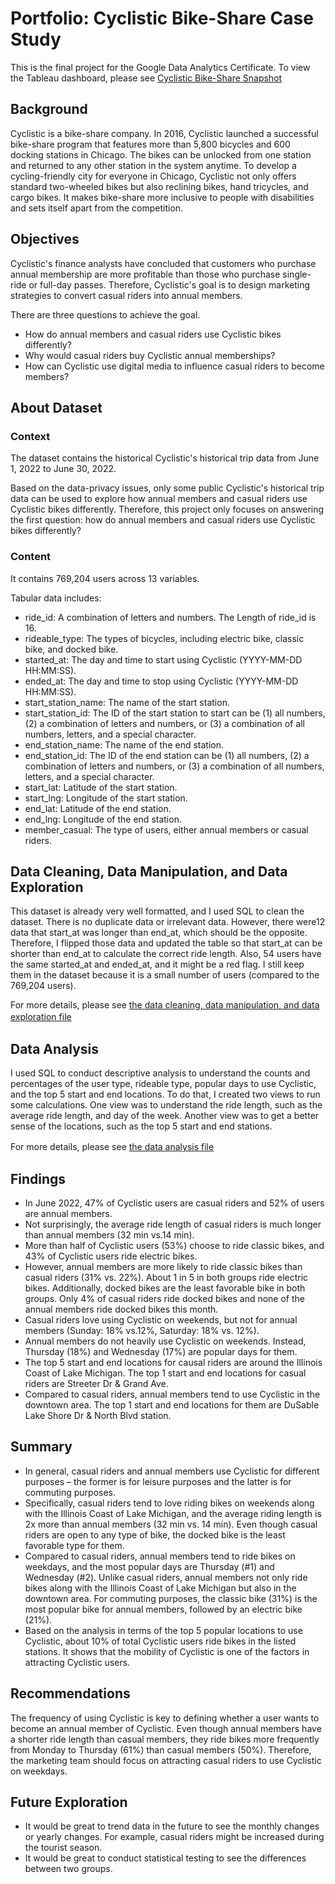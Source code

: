 # Portfolio: Cyclistic Bike-Share Case Study
This is the final project for the Google Data Analytics Certificate. To view the Tableau dashboard, please see [Cyclistic Bike-Share Snapshot](https://public.tableau.com/app/profile/jean.hwang/viz/CyclisticBike-ShareCaseSnapshot/Cyclistic)

## Background

Cyclistic is a bike-share company. In 2016, Cyclistic launched a successful bike-share program that features more than 5,800 bicycles and 600 docking stations in Chicago. The bikes can be unlocked from one station and returned to any other station in the system anytime. To develop a cycling-friendly city for everyone in Chicago, Cyclistic not only offers standard two-wheeled bikes but also reclining bikes, hand tricycles, and cargo bikes. It makes bike-share more inclusive to people with disabilities and sets itself apart from the competition.

## Objectives

Cyclistic's finance analysts have concluded that customers who purchase annual membership are more profitable than those who purchase single-ride or full-day passes. Therefore, Cyclistic's goal is to design marketing strategies to convert casual riders into annual members. 

There are three questions to achieve the goal. 

+ How do annual members and casual riders use Cyclistic bikes differently?
+ Why would casual riders buy Cyclistic annual memberships?
+ How can Cyclistic use digital media to influence casual riders to become members? 

## About Dataset 

### Context 
The dataset contains the historical Cyclistic's historical trip data from June 1, 2022 to June 30, 2022. 

Based on the data-privacy issues, only some public Cyclistic's historical trip data can be used to explore how annual members and casual riders use Cyclistic bikes differently. Therefore, this project only focuses on answering the first question: how do annual members and casual riders use Cyclistic bikes differently?

### Content  
It contains 769,204 users across 13 variables.

Tabular data includes: 
+ ride_id: A combination of letters and numbers. The Length of ride_id is 16. 
+ rideable_type: The types of bicycles, including electric bike, classic bike, and docked bike.  	
+ started_at: The day and time to start using Cyclistic (YYYY-MM-DD HH:MM:SS).
+ ended_at: The day and time to stop using Cyclistic (YYYY-MM-DD HH:MM:SS).
+ start_station_name: The name of the start station. 
+ start_station_id: The ID of the start station to start can be (1) all numbers, (2) a combination of letters and numbers, or (3) a combination of all numbers, letters, and a special character. 
+ end_station_name: The name of the end station.
+ end_station_id: The ID of the end station can be (1) all numbers, (2) a combination of letters and numbers, or (3) a combination of all numbers, letters, and a special character. 
+ start_lat: Latitude of the start station. 
+ start_lng: Longitude of the start station. 
+ end_lat: Latitude of the end station. 
+ end_lng: Longitude of the end station.
+ member_casual: The type of users, either annual members or casual riders. 

## Data Cleaning, Data Manipulation, and Data Exploration

This dataset is already very well formatted, and I used SQL to clean the dataset. There is no duplicate data or irrelevant data. However, there were12 data that start_at was longer than end_at, which should be the opposite. Therefore, I flipped those data and updated the table so that start_at can be shorter than end_at to calculate the correct ride length. Also, 54 users have the same started_at and ended_at, and it might be a red flag. I still keep them in the dataset because it is a small number of users (compared to the 769,204 users).  

For more details, please see [the data cleaning, data manipulation, and data exploration file](https://github.com/jeancwhwang/Portfolio_Cyclistic/blob/main/cyclistic_data_exploration.sql)　

## Data Analysis

I used SQL to conduct descriptive analysis to understand the counts and percentages of the user type, rideable type, popular days to use Cyclistic, and the top 5 start and end locations. To do that, I created two views to run some calculations.  One view was to understand the ride length, such as the average ride length, and day of the week. Another view was to get a better sense of the locations, such as the top 5 start and end stations.   

For more details, please see [the data analysis file](https://github.com/jeancwhwang/Portfolio_Cyclistic/blob/main/cyclistic_data_analysis_member_casual.sql)　

## Findings

+ In June 2022, 47% of Cyclistic users are casual riders and 52% of users are annual members. 
+ Not surprisingly, the average ride length of casual riders is much longer than annual members (32 min vs.14 min).   
+ More than half of Cyclistic users (53%) choose to ride classic bikes, and 43% of Cyclistic users ride electric bikes. 
+ However, annual members are more likely to ride classic bikes than casual riders (31% vs. 22%). About 1 in 5 in both groups ride electric bikes. Additionally, docked bikes are the least favorable bike in both groups. Only 4% of casual riders ride docked bikes and none of the annual members ride docked bikes this month.
+ Casual riders love using Cyclistic on weekends, but not for annual members (Sunday: 18% vs.12%, Saturday: 18% vs. 12%). 
+ Annual members do not heavily use Cyclistic on weekends. Instead, Thursday (18%) and Wednesday (17%) are popular days for them.        
+ The top 5 start and end locations for causal riders are around the Illinois Coast of Lake Michigan. The top 1 start and end locations for casual riders are Streeter Dr & Grand Ave. 
+ Compared to casual riders, annual members tend to use Cyclistic in the downtown area. The top 1 start and end locations for them are DuSable Lake Shore Dr & North Blvd station. 

## Summary 

+ In general, casual riders and annual members use Cyclistic for different purposes – the former is for leisure purposes and the latter is for commuting purposes. 
+ Specifically, casual riders tend to love riding bikes on weekends along with the Illinois Coast of Lake Michigan, and the average riding length is 2x more than annual members (32 min vs. 14 min). Even though casual riders are open to any type of bike, the docked bike is the least favorable type for them.  
+ Compared to casual riders, annual members tend to ride bikes on weekdays, and the most popular days are Thursday (#1) and Wednesday (#2). Unlike casual riders, annual members not only ride bikes along with the Illinois Coast of Lake Michigan but also in the downtown area. For commuting purposes, the classic bike (31%) is the most popular bike for annual members, followed by an electric bike (21%). 
+ Based on the analysis in terms of the top 5 popular locations to use Cyclistic, about 10% of total Cyclistic users ride bikes in the listed stations. It shows that the mobility of Cyclistic is one of the factors in attracting Cyclistic users.

## Recommendations

The frequency of using Cyclistic is key to defining whether a user wants to become an annual member of Cyclistic. Even though annual members have a shorter ride length than casual members, they ride bikes more frequently from Monday to Thursday (61%) than casual members (50%). Therefore, the marketing team should focus on attracting casual riders to use Cyclistic on weekdays.   

## Future Exploration 
+ It would be great to trend data in the future to see the monthly changes or yearly changes. For example, casual riders might be increased during the tourist season.
+ It would be great to conduct statistical testing to see the differences between two groups. 


